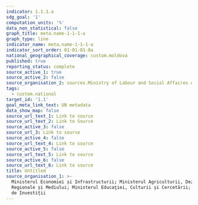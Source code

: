 ```yaml
---
indicator: 1.1.1.a
sdg_goal: '1'
computation_units: '%'
data_non_statistical: false
graph_title: meta.name-1-1-1-a
graph_type: line
indicator_name: meta.name-1-1-1-a
indicator_sort_order: 01-01-01-0a
national_geographical_coverage: custom.moldova
published: true
reporting_status: complete
source_active_1: true
source_active_2: false
source_organisation_2: sources.Ministry of Labour and Social Affaires of RA
tags:
  - custom.national
target_id: '1.1'
goal_meta_link_text: UN metadata
data_show_map: false
source_url_text_1: Link to source
source_url_text_2: Link to Source
source_active_3: false
source_url_3: Link to source
source_active_4: false
source_url_text_4: Link to source
source_active_5: false
source_url_text_5: Link to source
source_active_6: false
source_url_text_6: Link to source
title: Untitled
source_organisation_1: >-
  Ministerul Economiei și Infrastructurii; Ministerul Agriculturii, Dezvoltării
  Regionale și Mediului; Ministerul Educaţiei, Culturii și Cercetării; Agenția
  de Investiții
---
```

